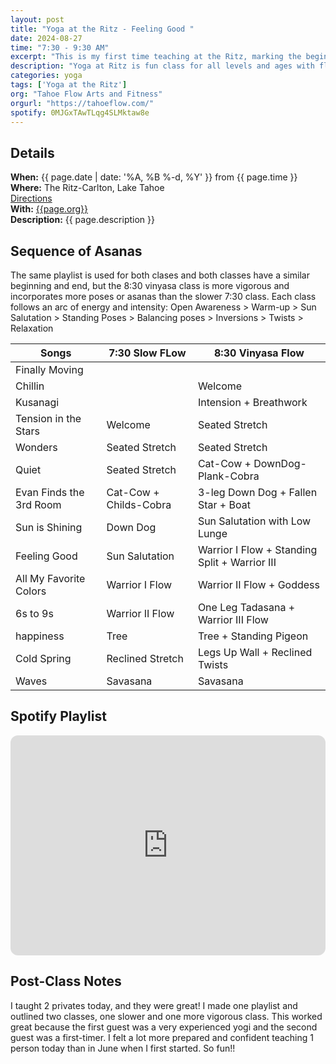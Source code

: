 ```yaml
---
layout: post
title: "Yoga at the Ritz - Feeling Good "
date: 2024-08-27
time: "7:30 - 9:30 AM" 
excerpt: "This is my first time teaching at the Ritz, marking the beginning of my Fall Yoga Flow Series. Today's classes are all about starting the day feeling good."
description: "Yoga at Ritz is fun class for all levels and ages with flowing poses and breath-work to build stability, flexibility, and mindfulness. These classes will follow an arc of opening awareness, warm-up stretch, balancing poses, inversions, grounding poses, and relaxation. The 7:30 am class is a slow gentle practice while the 8:30 class is higher intensity vinyasa-style class." 
categories: yoga
tags: ['Yoga at the Ritz']
org: "Tahoe Flow Arts and Fitness"
orgurl: "https://tahoeflow.com/"
spotify: 0MJGxTAwTLqg4SLMktaw8e
---
```



## Details

**When:** {{ page.date | date: '%A, %B %-d, %Y' }} from {{ page.time }}   
**Where:** The Ritz-Carlton, Lake Tahoe   
[Directions](https://www.google.com/maps?rlz=1C5CHFA_enUS818US818&gs_lcrp=EgZjaHJvbWUyBggAEEUYOTIGCAEQRRhAMgYIAhBFGEAyBggDEEUYPTIGCAQQRRg90gEHMTc1ajBqNKgCALACAQ&um=1&ie=UTF-8&fb=1&gl=us&sa=X&geocode=KeeGOX1HYpmAMaC03BLJLCKB&daddr=13031+Ritz+Carlton+Highlands+Ct,+Truckee,+CA+96161)    
**With:** [{{page.org}}]({{page.orgurl}})   
**Description:** {{ page.description }}      


## Sequence of Asanas 


The same playlist is used for both clases and both classes have a similar beginning and end, but the 8:30 vinyasa class is more vigorous and incorporates more poses or asanas than the slower 7:30 class. Each class follows an arc of energy and intensity: Open Awareness > Warm-up > Sun Salutation > Standing Poses > Balancing poses > Inversions > Twists > Relaxation     

Songs | 7:30 Slow FLow | 8:30 Vinyasa Flow   
---- | ---- | ---- |
Finally Moving |    |  
Chillin |   |  Welcome
Kusanagi |   |   Intension + Breathwork
Tension in the Stars | Welcome | Seated Stretch
Wonders |  Seated Stretch  | Seated Stretch
Quiet | Seated Stretch  | Cat-Cow + DownDog-Plank-Cobra
Evan Finds the 3rd Room | Cat-Cow + Childs-Cobra  | 3-leg Down Dog + Fallen Star + Boat
Sun is Shining | Down Dog  | Sun Salutation with Low Lunge
Feeling Good | Sun Salutation | Warrior I Flow + Standing Split + Warrior III
All My Favorite Colors | Warrior I Flow | Warrior II Flow + Goddess
6s to 9s | Warrior II Flow   | One Leg Tadasana + Warrior III Flow
happiness | Tree   | Tree + Standing Pigeon
Cold Spring | Reclined Stretch  | Legs Up Wall + Reclined Twists 
Waves | Savasana | Savasana  |  




## Spotify Playlist

<iframe style="border-radius:12px" src="https://open.spotify.com/embed/playlist/{{ page.spotify }}?utm_source=generator" width="100%" height="352" frameBorder="0" allowfullscreen="" allow="autoplay; clipboard-write; encrypted-media; fullscreen; picture-in-picture" loading="lazy"></iframe>  


## Post-Class Notes

I taught 2 privates today, and they were great!  I made one playlist and outlined two classes, one slower and one more vigorous class. This worked great because the first guest was a very experienced yogi and the second guest was a first-timer. I felt a lot more prepared and confident teaching 1 person today than in June when I first started. So fun!!